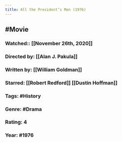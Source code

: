 ```yaml
---
title: All the President’s Men (1976)
---
```


## #Movie
### Watched:: [[November 26th, 2020]]

### Directed by: [[Alan J. Pakula]]

### Written by: [[William Goldman]]

### Starred: [[Robert Redford]] [[Dustin Hoffman]]

### Tags: #History

### Genre: #Drama

### Rating: 4

### Year: #1976
